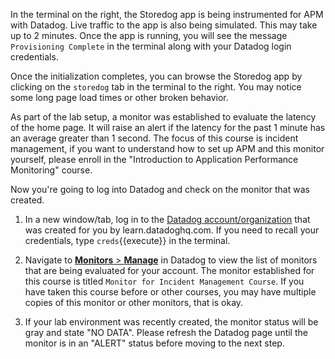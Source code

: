 In the terminal on the right, the Storedog app is being instrumented for APM with Datadog. Live traffic to the app is also being simulated. This may take up to 2 minutes. Once the app is running, you will see the message `Provisioning Complete` in the terminal along with your Datadog login credentials.

Once the initialization completes, you can browse the Storedog app by clicking on the `storedog` tab in the terminal to the right. You may notice some long page load times or other broken behavior.

As part of the lab setup, a monitor was established to evaluate the latency of the home page. It will raise an alert if the latency for the past 1 minute has an average greater than 1 second. The focus of this course is incident management, if you want to understand how to set up APM and this monitor yourself, please enroll in the "Introduction to Application Performance Monitoring" course.

Now you're going to log into Datadog and check on the monitor that was created.

1. In a new window/tab, log in to the <a href="https://app.datadoghq.com/account/login" target="_datadog">Datadog account/organization</a> that was created for you by learn.datadoghq.com. If you need to recall your credentials, type `creds`{{execute}} in the terminal.

2. Navigate to <a href="https://app.datadoghq.com/monitors/manage" target="_datadog">**Monitors** > **Manage**</a> in Datadog to view the list of monitors that are being evaluated for your account. The monitor established for this course is titled `Monitor for Incident Management Course`. If you have taken this course before or other courses, you may have multiple copies of this monitor or other monitors, that is okay.

3. If your lab environment was recently created, the monitor status will be gray and state "NO DATA". Please refresh the Datadog page until the monitor is in an "ALERT" status before moving to the next step.